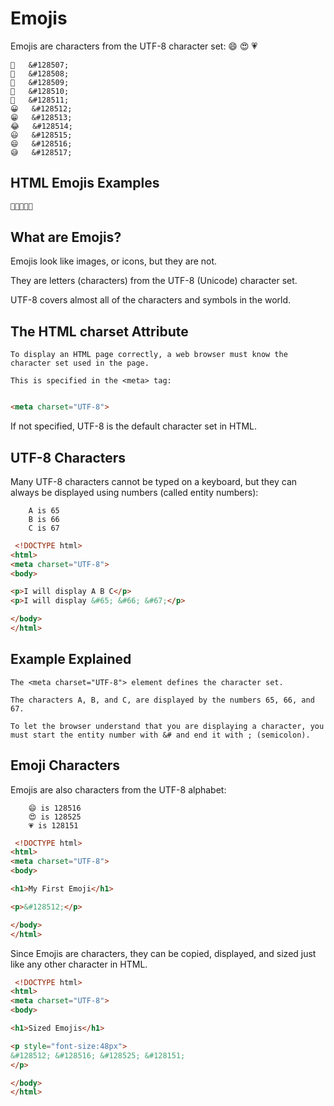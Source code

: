 # Emojis

Emojis are characters from the UTF-8 character set: 😄 😍 💗

```
🗻	&#128507;	
🗼	&#128508;	
🗽	&#128509;	
🗾	&#128510;	
🗿	&#128511;	
😀	&#128512;	
😁	&#128513;	
😂	&#128514;	
😃	&#128515;	
😄	&#128516;	
😅	&#128517;
```

## HTML Emojis Examples
```html
🚀🚁🚂🚃🚄 
```

## What are Emojis?
Emojis look like images, or icons, but they are not.

They are letters (characters) from the UTF-8 (Unicode) character set.

UTF-8 covers almost all of the characters and symbols in the world.

## The HTML charset Attribute
```
To display an HTML page correctly, a web browser must know the character set used in the page.

This is specified in the <meta> tag:
```

```html

<meta charset="UTF-8">

```

If not specified, UTF-8 is the default character set in HTML.

## UTF-8 Characters
Many UTF-8 characters cannot be typed on a keyboard, but they can always be displayed using numbers (called entity numbers):
```
    A is 65
    B is 66
    C is 67
```

```html
 <!DOCTYPE html>
<html>
<meta charset="UTF-8">
<body>

<p>I will display A B C</p>
<p>I will display &#65; &#66; &#67;</p>

</body>
</html> 
```

## Example Explained
```
The <meta charset="UTF-8"> element defines the character set.

The characters A, B, and C, are displayed by the numbers 65, 66, and 67.

To let the browser understand that you are displaying a character, you must start the entity number with &# and end it with ; (semicolon).
```

## Emoji Characters
Emojis are also characters from the UTF-8 alphabet:
```
    😄 is 128516
    😍 is 128525
    💗 is 128151
```

```html
 <!DOCTYPE html>
<html>
<meta charset="UTF-8">
<body>

<h1>My First Emoji</h1>

<p>&#128512;</p>

</body>
</html> 
```

Since Emojis are characters, they can be copied, displayed, and sized just like any other character in HTML.
```html
 <!DOCTYPE html>
<html>
<meta charset="UTF-8">
<body>

<h1>Sized Emojis</h1>

<p style="font-size:48px">
&#128512; &#128516; &#128525; &#128151;
</p>

</body>
</html> 
```


